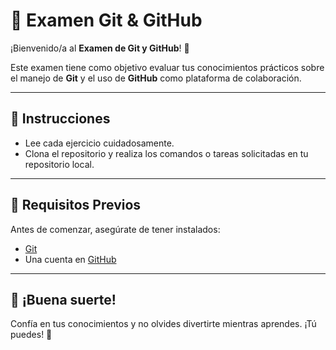 # 📘 Examen Git & GitHub

¡Bienvenido/a al **Examen de Git y GitHub**! 🎉

Este examen tiene como objetivo evaluar tus conocimientos prácticos sobre el manejo de **Git** y el uso de **GitHub** como plataforma de colaboración.

---

## 📝 Instrucciones

- Lee cada ejercicio cuidadosamente.
- Clona el repositorio y realiza los comandos o tareas solicitadas en tu repositorio local.

---

## 🧠 Requisitos Previos

Antes de comenzar, asegúrate de tener instalados:

- [Git](https://git-scm.com/)
- Una cuenta en [GitHub](https://github.com/)

---

## 💪 ¡Buena suerte!

Confía en tus conocimientos y no olvides divertirte mientras aprendes. ¡Tú puedes! 🚀